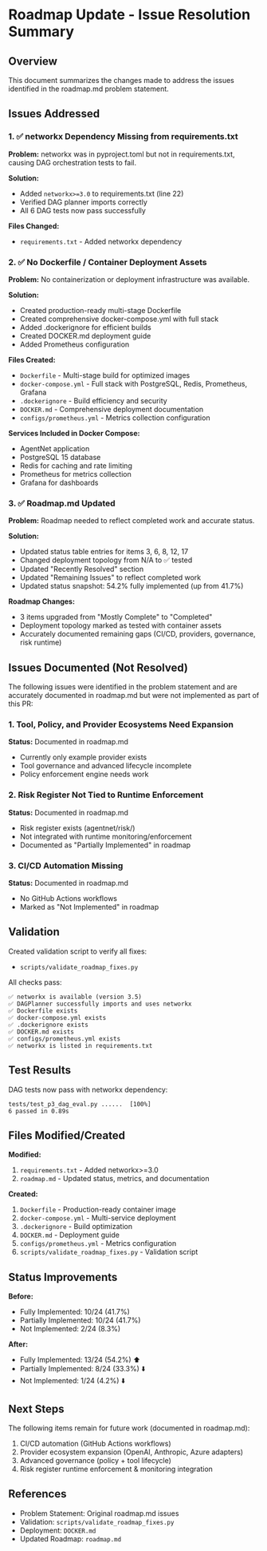 # Roadmap Update - Issue Resolution Summary

## Overview
This document summarizes the changes made to address the issues identified in the roadmap.md problem statement.

## Issues Addressed

### 1. ✅ networkx Dependency Missing from requirements.txt
**Problem:** networkx was in pyproject.toml but not in requirements.txt, causing DAG orchestration tests to fail.

**Solution:**
- Added `networkx>=3.0` to requirements.txt (line 22)
- Verified DAG planner imports correctly
- All 6 DAG tests now pass successfully

**Files Changed:**
- `requirements.txt` - Added networkx dependency

### 2. ✅ No Dockerfile / Container Deployment Assets
**Problem:** No containerization or deployment infrastructure was available.

**Solution:**
- Created production-ready multi-stage Dockerfile
- Created comprehensive docker-compose.yml with full stack
- Added .dockerignore for efficient builds
- Created DOCKER.md deployment guide
- Added Prometheus configuration

**Files Created:**
- `Dockerfile` - Multi-stage build for optimized images
- `docker-compose.yml` - Full stack with PostgreSQL, Redis, Prometheus, Grafana
- `.dockerignore` - Build efficiency and security
- `DOCKER.md` - Comprehensive deployment documentation
- `configs/prometheus.yml` - Metrics collection configuration

**Services Included in Docker Compose:**
- AgentNet application
- PostgreSQL 15 database
- Redis for caching and rate limiting
- Prometheus for metrics collection
- Grafana for dashboards

### 3. ✅ Roadmap.md Updated
**Problem:** Roadmap needed to reflect completed work and accurate status.

**Solution:**
- Updated status table entries for items 3, 6, 8, 12, 17
- Changed deployment topology from N/A to ✅ tested
- Updated "Recently Resolved" section
- Updated "Remaining Issues" to reflect completed work
- Updated status snapshot: 54.2% fully implemented (up from 41.7%)

**Roadmap Changes:**
- 3 items upgraded from "Mostly Complete" to "Completed"
- Deployment topology marked as tested with container assets
- Accurately documented remaining gaps (CI/CD, providers, governance, risk runtime)

## Issues Documented (Not Resolved)

The following issues were identified in the problem statement and are accurately documented in roadmap.md but were not implemented as part of this PR:

### 1. Tool, Policy, and Provider Ecosystems Need Expansion
**Status:** Documented in roadmap.md
- Currently only example provider exists
- Tool governance and advanced lifecycle incomplete
- Policy enforcement engine needs work

### 2. Risk Register Not Tied to Runtime Enforcement
**Status:** Documented in roadmap.md
- Risk register exists (agentnet/risk/)
- Not integrated with runtime monitoring/enforcement
- Documented as "Partially Implemented" in roadmap

### 3. CI/CD Automation Missing
**Status:** Documented in roadmap.md
- No GitHub Actions workflows
- Marked as "Not Implemented" in roadmap

## Validation

Created validation script to verify all fixes:
- `scripts/validate_roadmap_fixes.py`

All checks pass:
```
✅ networkx is available (version 3.5)
✅ DAGPlanner successfully imports and uses networkx
✅ Dockerfile exists
✅ docker-compose.yml exists
✅ .dockerignore exists
✅ DOCKER.md exists
✅ configs/prometheus.yml exists
✅ networkx is listed in requirements.txt
```

## Test Results

DAG tests now pass with networkx dependency:
```
tests/test_p3_dag_eval.py ......  [100%]
6 passed in 0.89s
```

## Files Modified/Created

**Modified:**
1. `requirements.txt` - Added networkx>=3.0
2. `roadmap.md` - Updated status, metrics, and documentation

**Created:**
1. `Dockerfile` - Production-ready container image
2. `docker-compose.yml` - Multi-service deployment
3. `.dockerignore` - Build optimization
4. `DOCKER.md` - Deployment guide
5. `configs/prometheus.yml` - Metrics configuration
6. `scripts/validate_roadmap_fixes.py` - Validation script

## Status Improvements

**Before:**
- Fully Implemented: 10/24 (41.7%)
- Partially Implemented: 10/24 (41.7%)
- Not Implemented: 2/24 (8.3%)

**After:**
- Fully Implemented: 13/24 (54.2%) ⬆️
- Partially Implemented: 8/24 (33.3%) ⬇️
- Not Implemented: 1/24 (4.2%) ⬇️

## Next Steps

The following items remain for future work (documented in roadmap.md):
1. CI/CD automation (GitHub Actions workflows)
2. Provider ecosystem expansion (OpenAI, Anthropic, Azure adapters)
3. Advanced governance (policy + tool lifecycle)
4. Risk register runtime enforcement & monitoring integration

## References

- Problem Statement: Original roadmap.md issues
- Validation: `scripts/validate_roadmap_fixes.py`
- Deployment: `DOCKER.md`
- Updated Roadmap: `roadmap.md`
